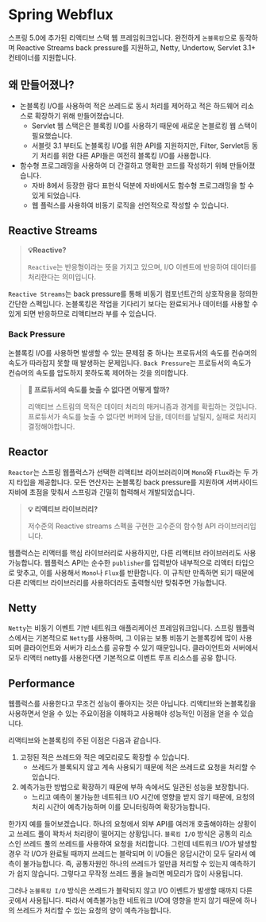 # Spring Webflux

스프링 5.0에 추가된 리액티브 스택 웹 프레임워크입니다. 완전하게 `논블록킹`으로 동작하며 Reactive Streams back pressure를 지원하고, Netty,
Undertow, Servlet 3.1+ 컨테이너를 지원합니다.

## 왜 만들어졌나?

- 논블록킹 I/O를 사용하여 적은 쓰레드로 동시 처리를 제어하고 적은 하드웨어 리소스로 확장하기 위해 만들어졌습니다.
    - Servlet 웹 스택은은 블록킹 I/O를 사용하기 때문에 새로운 논블로킹 웹 스택이 필요했습니다.
    - 서블릿 3.1 부터도 논블록킹 I/O를 위한 API를 지원하지만, Filter, Servlet등 동기 처리를 위한 다른 API들은 여전히 블록킹 I/O를 사용합니다.
- 함수형 프로그래밍을 사용하여 더 간결하고 명확한 코드를 작성하기 위해 만들어졌습니다.
    - 자바 8에서 등장한 람다 표현식 덕분에 자바에서도 함수형 프로그래밍을 할 수 있게 되었습니다.
    - 웹 플럭스를 사용하여 비동기 로직을 선언적으로 작성할 수 있습니다.

## Reactive Streams

> **💡Reactive?**
>
> `Reactive`는 반응형이라는 뜻을 가지고 있으며, I/O 이벤트에 반응하여 데이터를 처리한다는 의미입니다.

`Reactive Streams`는 back pressure를 통해 비동기 컴포넌트간의 상호작용을 정의한 간단한 스펙입니다.
논블록킹은 작업을 기다리기 보다는 완료되거나 데이터를 사용할 수 있게 되면 반응하므로 리액티브라 부를 수 있습니다.

### Back Pressure

논블록킹 I/O를 사용하면 발생할 수 있는 문제점 중 하나는 프로듀서의 속도를 컨슈머의 속도가 따라잡지 못할 때 발생하는 문제입니다.
`Back Pressure`는 프로듀서의 속도가 컨슈머의 속도를 압도하지 못하도록 제어하는 것을 의미합니다.

> **🚧 프로듀서의 속도를 늦출 수 없다면 어떻게 할까?**
>
> 리액티브 스트림의 목적은 데이터 처리의 매커니즘과 경계를 확립하는 것입니다. 프로듀서가 속도를 늦출 수 없다면 버퍼에 담을, 데이터를 날릴지, 실패로 처리지 결정해야합니다.

## Reactor 
`Reactor`는 스프링 웹플럭스가 선택한 리액티브 라이브러리이며 `Mono`와 `Flux`라는 두 가지 타입을 제공합니다.
모든 연산자는 논블록킹 back pressure를 지원하며 서버사이드 자바에 초점을 맞춰서 스프링과 긴밀히 협력해서 개발되었습니다.

> **💡 리액티브 라이브러리?**
> 
> 저수준의 Reactive streams 스펙을 구현한 고수준의 함수형 API 라이브러리입니다.

웹플럭스는 리액터를 핵심 라이브러리로 사용하지만, 다른 리액티브 라이브러리도 사용가능합니다.
웹플럭스 API는 순수한 `publisher`를 입력받아 내부적으로 리액터 타입으로 맞추고, 이를 사용해서 `Mono`나 `Flux`를 반환합니다.
이 규칙만 만족하면 되기 때문에 다른 리액티브 라이브러리를 사용하더라도 출력형식만 맞춰주면 가능합니다.

## Netty
`Netty`는 비동기 이벤트 기반 네트워크 애플리케이션 프레임워크입니다.
스프링 웹플럭스에서는 기본적으로 `Netty`를 사용하며, 그 이유는 보통 비동기 논블록킹에 많이 사용되며 클라이언트와 서버가 리소스를 공유할 수 있기 때문입니다.
클라이언트와 서버에서 모두 리액터 netty를 사용한다면 기본적으로 이벤트 루프 리소스를 공유 합니다.

## Performance
웹플럭스를 사용한다고 무조건 성능이 좋아지는 것은 아닙니다. 리액티브와 논블록킹을 사용하면서 얻을 수 있는 주요이점을 이해하고 사용해야 성능적인 이점을 얻을 수 있습니다.

리액티브와 논블록킹의 주된 이점은 다음과 같습니다.
1. 고정된 적은 쓰레드와 적은 메모리로도 확장할 수 있습니다.
    - 쓰레드가 블록되지 않고 계속 사용되기 때문에 적은 쓰레드로 요청을 처리할 수 있습니다.
2. 예측가능한 방법으로 확장하기 때문에 부하 속에서도 일관된 성능을 보장합니다.
    - 느리고 예측이 불가능한 네트워크 I/O 시간에 영향을 받지 않기 때문에, 요청의 처리 시간이 예측가능하며 이를 모니터링하여 확장가능합니다.

한가지 예를 들어보겠습니다. 하나의 요청에서 외부 API를 여러개 호출해야하는 상황이고 쓰레드 풀이 꽉차서 처리량이 떨어지는 상황입니다.
`블록킹 I/O` 방식은 공통의 리소스인 쓰레드 풀의 쓰레드를 사용하여 요청을 처리합니다.
그런데 네트워크 I/O가 발생할 경우 각 I/O가 완료될 때까지 쓰레드는 블락되며 이 I/O들은 응답시간이 모두 달라서 예측이 불가능합니다.
즉, 공통자원인 하나의 쓰레드가 얼만큼 처리할 수 있는지 예측하기가 쉽지 않습니다. 그렇다고 무작정 쓰레드 풀을 늘리면 메모리가 많이 사용됩니다.

그러나 `논블록킹 I/O` 방식은 쓰레드가 블락되지 않고 I/O 이벤트가 발생할 때까지 다른곳에서 사용됩니다.
따라서 예측불가능한 네트워크 I/O에 영향을 받지 않기 때문에 하나의 쓰레드가 처리할 수 있는 요청의 양이 예측가능합니다.

